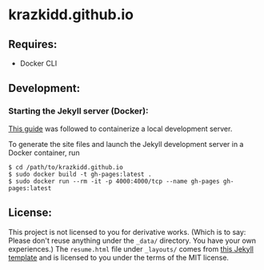 # krazkidd.github.io

## Requires:

- Docker CLI

## Development:

### Starting the Jekyll server (Docker):

[This guide](https://gist.github.com/BillRaymond/db761d6b53dc4a237b095819d33c7332) was followed to containerize a local development server.

To generate the site files and launch the Jekyll development server in a Docker container, run

```ShellSession
$ cd /path/to/krazkidd.github.io
$ sudo docker build -t gh-pages:latest .
$ sudo docker run --rm -it -p 4000:4000/tcp --name gh-pages gh-pages:latest
```

## License:

This project is not licensed to you for derivative works. (Which is to say: Please don't reuse anything under the `_data/` directory. You have your own experiences.) The `resume.html` file under `_layouts/` comes from [this Jekyll template](https://github.com/jglovier/resume-template) and is licensed to you under the terms of the MIT license.
